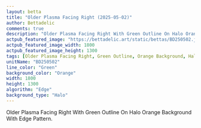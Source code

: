 ```yaml
---
layout: betta
title: "Older Plasma Facing Right (2025-05-02)"
author: Bettadelic
comments: true
description: "Older Plasma Facing Right With Green Outline On Halo Orange Background With Edge Pattern."
actpub_featured_image: "https://bettadelic.art/static/bettas/BD250502.jpg"
actpub_featured_image_width: 1800
actpub_featured_image_height: 1300
tags: [Older Plasma Facing Right, Green Outline, Orange Background, Halo Background Pattern, Edge Pattern, May 2025]
unitName: "BD250502"
line_color: "Green"
background_color: "Orange"
width: 1800
height: 1300
algorithm: "Edge"
background_type: "Halo"
---
```


Older Plasma Facing Right With Green Outline On Halo Orange Background With Edge Pattern.
